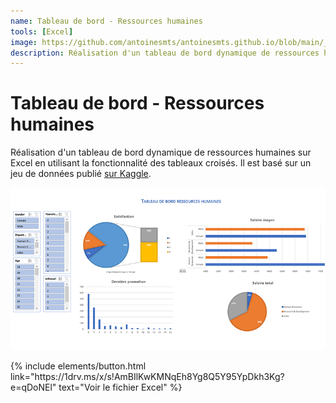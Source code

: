 ```yaml
---
name: Tableau de bord - Ressources humaines
tools: [Excel]
image: https://github.com/antoinesmts/antoinesmts.github.io/blob/main/_projects/Images/Tableau%20de%20bord%20RH.png
description: Réalisation d'un tableau de bord dynamique de ressources humaines sur Excel en utilisant la fonctionnalité des tableaux croisés.
---
```


# Tableau de bord - Ressources humaines

Réalisation d'un tableau de bord dynamique de ressources humaines sur Excel en utilisant la fonctionnalité des tableaux croisés.
Il est basé sur un jeu de données publié [sur Kaggle](https://www.kaggle.com/pavansubhasht/ibm-hr-analytics-attrition-dataset).

![preview](https://github.com/antoinesmts/antoinesmts.github.io/blob/main/_projects/Images/Tableau%20de%20bord%20RH.png)

<p class="text-center">
{% include elements/button.html link="https://1drv.ms/x/s!AmBIlKwKMNqEh8Yg8Q5Y95YpDkh3Kg?e=qDoNEl" text="Voir le fichier Excel" %}
</p>
